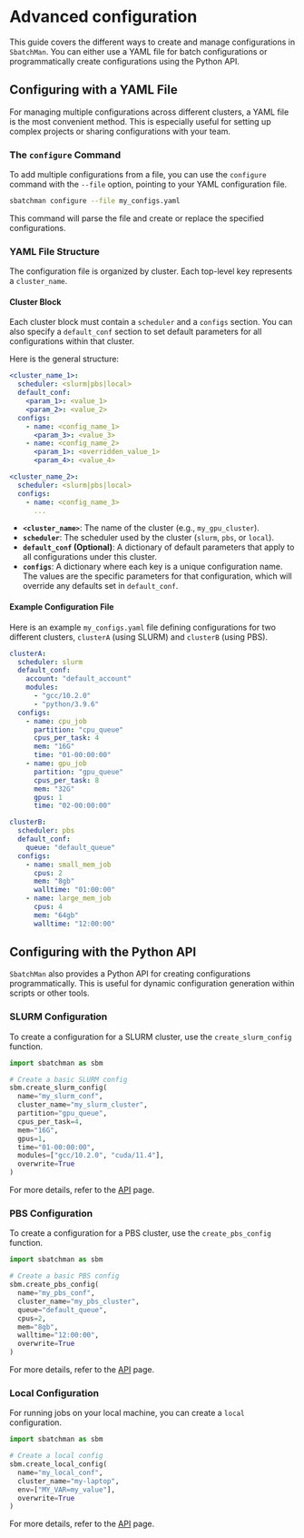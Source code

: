 # Advanced configuration

This guide covers the different ways to create and manage configurations in `SbatchMan`. You can either use a YAML file for batch configurations or programmatically create configurations using the Python API.

## Configuring with a YAML File

For managing multiple configurations across different clusters, a YAML file is the most convenient method. This is especially useful for setting up complex projects or sharing configurations with your team.

### The `configure` Command

To add multiple configurations from a file, you can use the `configure` command with the `--file` option, pointing to your YAML configuration file.

```bash
sbatchman configure --file my_configs.yaml
```

This command will parse the file and create or replace the specified configurations.

### YAML File Structure

The configuration file is organized by cluster. Each top-level key represents a `cluster_name`.

#### Cluster Block

Each cluster block must contain a `scheduler` and a `configs` section. You can also specify a `default_conf` section to set default parameters for all configurations within that cluster.

Here is the general structure:

```yaml
<cluster_name_1>:
  scheduler: <slurm|pbs|local>
  default_conf:
    <param_1>: <value_1>
    <param_2>: <value_2>
  configs:
    - name: <config_name_1>
      <param_3>: <value_3>
    - name: <config_name_2>
      <param_1>: <overridden_value_1>
      <param_4>: <value_4>

<cluster_name_2>:
  scheduler: <slurm|pbs|local>
  configs:
    - name: <config_name_3>
      ...
```

-   **`<cluster_name>`**: The name of the cluster (e.g., `my_gpu_cluster`).
-   **`scheduler`**: The scheduler used by the cluster (`slurm`, `pbs`, or `local`).
-   **`default_conf` (Optional)**: A dictionary of default parameters that apply to all configurations under this cluster.
-   **`configs`**: A dictionary where each key is a unique configuration name. The values are the specific parameters for that configuration, which will override any defaults set in `default_conf`.

#### Example Configuration File

Here is an example `my_configs.yaml` file defining configurations for two different clusters, `clusterA` (using SLURM) and `clusterB` (using PBS).

```yaml
clusterA:
  scheduler: slurm
  default_conf:
    account: "default_account"
    modules:
      - "gcc/10.2.0"
      - "python/3.9.6"
  configs:
    - name: cpu_job
      partition: "cpu_queue"
      cpus_per_task: 4
      mem: "16G"
      time: "01-00:00:00"
    - name: gpu_job
      partition: "gpu_queue"
      cpus_per_task: 8
      mem: "32G"
      gpus: 1
      time: "02-00:00:00"

clusterB:
  scheduler: pbs
  default_conf:
    queue: "default_queue"
  configs:
    - name: small_mem_job
      cpus: 2
      mem: "8gb"
      walltime: "01:00:00"
    - name: large_mem_job
      cpus: 4
      mem: "64gb"
      walltime: "12:00:00"
```

## Configuring with the Python API

`SbatchMan` also provides a Python API for creating configurations programmatically. This is useful for dynamic configuration generation within scripts or other tools.

### SLURM Configuration

To create a configuration for a SLURM cluster, use the `create_slurm_config` function.

```python
import sbatchman as sbm

# Create a basic SLURM config
sbm.create_slurm_config(
  name="my_slurm_conf",
  cluster_name="my_slurm_cluster",
  partition="gpu_queue",
  cpus_per_task=4,
  mem="16G",
  gpus=1,
  time="01-00:00:00",
  modules=["gcc/10.2.0", "cuda/11.4"],
  overwrite=True
)
```

For more details, refer to the [API](../api.md/#sbatchman.create_slurm_config) page.

### PBS Configuration

To create a configuration for a PBS cluster, use the `create_pbs_config` function.

```python
import sbatchman as sbm

# Create a basic PBS config
sbm.create_pbs_config(
  name="my_pbs_conf",
  cluster_name="my_pbs_cluster",
  queue="default_queue",
  cpus=2,
  mem="8gb",
  walltime="12:00:00",
  overwrite=True
)
```

For more details, refer to the [API](../api.md/#sbatchman.create_pbs_config) page.

### Local Configuration

For running jobs on your local machine, you can create a `local` configuration.

```python
import sbatchman as sbm

# Create a local config
sbm.create_local_config(
  name="my_local_conf",
  cluster_name="my-laptop",
  env=["MY_VAR=my_value"],
  overwrite=True
)
```

For more details, refer to the [API](../api.md/#sbatchman.create_local_config) page.